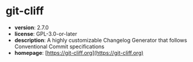 # git-cliff

- **version**: 2.7.0
- **license**: GPL-3.0-or-later
- **description**: A highly customizable Changelog Generator that follows Conventional Commit specifications
- **homepage**: [https://git-cliff.org](https://git-cliff.org)

